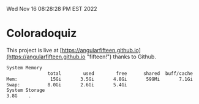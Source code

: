 Wed Nov 16 08:28:28 PM EST 2022

# Coloradoquiz


This project is live at [https://angularfifteen.github.io](https://angularfifteen.github.io "fifteen!") thanks to Github.

```bash
System Memory
               total        used        free      shared  buff/cache   available
Mem:            15Gi       3.5Gi       4.8Gi       599Mi       7.1Gi        10Gi
Swap:          8.0Gi       2.6Gi       5.4Gi
System Storage
3.8G	.
